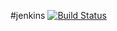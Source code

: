 #jenkins [![Build Status](https://travis-ci.org/lutak-srce/jenkins.svg)](https://travis-ci.org/lutak-srce/jenkins)
